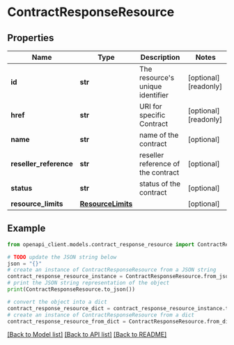 # ContractResponseResource


## Properties

Name | Type | Description | Notes
------------ | ------------- | ------------- | -------------
**id** | **str** | The resource&#39;s unique identifier | [optional] [readonly] 
**href** | **str** | URI for specific Contract | [optional] [readonly] 
**name** | **str** | name of the contract | [optional] 
**reseller_reference** | **str** | reseller reference of the contract | [optional] 
**status** | **str** | status of the contract | [optional] 
**resource_limits** | [**ResourceLimits**](ResourceLimits.md) |  | [optional] 

## Example

```python
from openapi_client.models.contract_response_resource import ContractResponseResource

# TODO update the JSON string below
json = "{}"
# create an instance of ContractResponseResource from a JSON string
contract_response_resource_instance = ContractResponseResource.from_json(json)
# print the JSON string representation of the object
print(ContractResponseResource.to_json())

# convert the object into a dict
contract_response_resource_dict = contract_response_resource_instance.to_dict()
# create an instance of ContractResponseResource from a dict
contract_response_resource_from_dict = ContractResponseResource.from_dict(contract_response_resource_dict)
```
[[Back to Model list]](../README.md#documentation-for-models) [[Back to API list]](../README.md#documentation-for-api-endpoints) [[Back to README]](../README.md)


